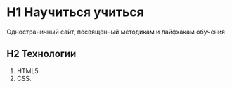 # H1 Научиться учиться
Одностраничный сайт, посвященный методикам и лайфхакам обучения
## H2 Технологии
1. HTML5.
2. CSS.